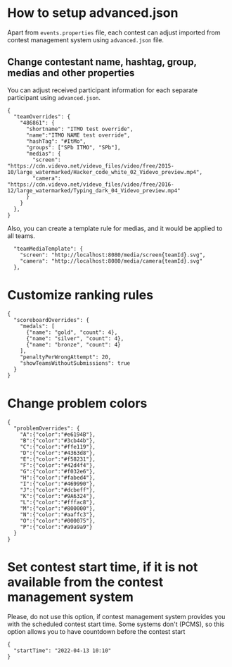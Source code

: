 # How to setup advanced.json

Apart from ```events.properties``` file, each contest can adjust imported from contest management system using ```advanced.json``` file.

## Change contestant name, hashtag, group, medias and other properties

You can adjust received participant information for each separate participant using ```advanced.json```. 
```
{
  "teamOverrides": {
    "486861": {
      "shortname": "ITMO test override", 
      "name":"ITMO NAME test override",
      "hashTag": "#ItMo",
      "groups": ["SPb ITMO", "SPb"],
      "medias": {
        "screen": "https://cdn.videvo.net/videvo_files/video/free/2015-10/large_watermarked/Hacker_code_white_02_Videvo_preview.mp4",
        "camera": "https://cdn.videvo.net/videvo_files/video/free/2016-12/large_watermarked/Typing_dark_04_Videvo_preview.mp4"
      }
    }
  },
}
```

Also, you can create a template rule for medias, and it would be applied to all teams.

```
  "teamMediaTemplate": {
    "screen": "http://localhost:8080/media/screen{teamId}.svg",
    "camera": "http://localhost:8080/media/camera{teamId}.svg"
  },
```

# Customize ranking rules
```
{
  "scoreboardOverrides": {
    "medals": [
      {"name": "gold", "count": 4},
      {"name": "silver", "count": 4},
      {"name": "bronze", "count": 4}
    ],
    "penaltyPerWrongAttempt": 20,
    "showTeamsWithoutSubmissions": true
  }
}
```

# Change problem colors
```
{
  "problemOverrides": {
    "A":{"color":"#e6194B"},
    "B":{"color":"#3cb44b"},
    "C":{"color":"#ffe119"},
    "D":{"color":"#4363d8"},
    "E":{"color":"#f58231"},
    "F":{"color":"#42d4f4"},
    "G":{"color":"#f032e6"},
    "H":{"color":"#fabed4"},
    "I":{"color":"#469990"},
    "J":{"color":"#dcbeff"},
    "K":{"color":"#9A6324"},
    "L":{"color":"#fffac8"},
    "M":{"color":"#800000"},
    "N":{"color":"#aaffc3"},
    "O":{"color":"#000075"},
    "P":{"color":"#a9a9a9"}
  }
}
```

# Set contest start time, if it is not available from the contest management system
Please, do not use this option, if contest management system provides you with the scheduled contest start time. 
Some systems don't (PCMS), so this option allows you to have countdown before the contest start

```
{
  "startTime": "2022-04-13 10:10"
}
```
